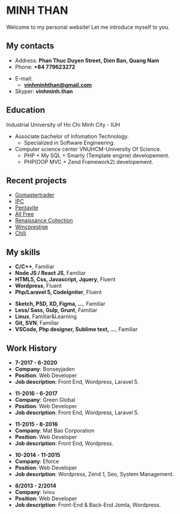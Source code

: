 # MINH THAN

Welcome to my personal website! Let me introduce myself to you.

<!-- slide -->

## My contacts

- Address: **Phan Thuc Duyen Street, Dien Ban, Quang Nam**
- Phone: **+84 779623272**

<!-- slide vertical=true -->

- E-mail:
  - **[vinhminhthan@gmail.com](mailto:vinhminhthan@gmail.com)**
- Skyper: **vinhminh.than**

<!-- slide -->

## Education

<!-- slide vertical=true -->

Industrial University of Ho Chi Minh City - IUH

- Associate bachelor of Infomation Technology.
  - Specialized in Software Engineering.
- Computer science center VNUHCM-University Of Science.
  - PHP + My SQL + Smarty (Template engine) developement.
  - PHP(OOP MVC + Zend Framework2) developement.

<!-- slide -->

## Recent projects

<!-- slide vertical=true -->
- [Gomastertrader](https://gomastertrader.com/)
- [IPC](https://www.ipc.com.my/)
- [Pentavite](https://pentavite.com/)
- [All Free](https://all-free.suntory.com/)
- [Renaissance Collection](https://renaissance-collection.com.vn/)
- [Wmcprestige](http://wmcprestige.vn/)
- [Chili](https://www.chili.vn/)


<!-- slide -->

## My skills

<!-- slide vertical=true -->

- **C/C++**, Familiar
- **Node JS / React JS**, Familiar
- **HTML5, Css, Javascript, Jquery**, Fluent
- **Wordpress**, Fluent
- **Php/Laravel 5, CodeIgniter**, Fluent 

<!-- slide vertical=true -->

- **Sketch, PSD, XD, Figma, ...**, Familiar
- **Less/ Sass, Gulp, Grunt**, Familiar
- **Linux**, Familiar&Learning
- **Git, SVN**, Familiar
- **VSCode, Php designer, Sublime text, ...**, Familiar

<!-- slide -->

## Work History

<!-- slide vertical=true -->
- **7-2017 - 6-2020**
- **Company**: Bonseyjaden
- **Position**: Web Developer
- **Job description**: Front End, Wordpress, Laravel 5.

<!-- slide vertical=true -->
- **11-2016 - 6-2017**
- **Company**: Green Global
- **Position**: Web Developer
- **Job description**: Front End, Wordpress, Laravel 5.

<!-- slide vertical=true -->
- **11-2015 - 8-2016**
- **Company**: Mat Bao Corporation
- **Position**: Web Developer
- **Job description**: Front End, Wordpress.

<!-- slide vertical=true -->
- **10-2014 - 11-2015**
- **Company**: Eforce
- **Position**: Web Developer
- **Job description**: Wordpress, Zend 1, Seo, System Management.

<!-- slide vertical=true -->
- **6/2013 - 2/2014**
- **Company**: Ivivu
- **Position**: Web Developer
- **Job description**: Front-End & Back-End Jomla, Wordpress.

<!-- slide -->
